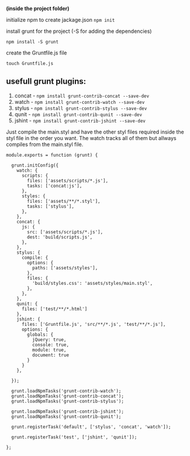 **(inside the project folder)**

initialize npm to create jackage.json
``npm init``

install grunt for the project (-S for adding the dependencies)

``npm install -S grunt``

create the Gruntfile.js file

``touch Gruntfile.js``


## usefull grunt plugins:
1. concat - ``npm install grunt-contrib-concat --save-dev``
2. watch - ``npm install grunt-contrib-watch --save-dev``
3. stylus - ``npm install grunt-contrib-stylus --save-dev``
4. qunit - ``npm install grunt-contrib-qunit --save-dev``
5. jshint - ``npm install grunt-contrib-jshint --save-dev``

Just compile the main.styl and have the other styl files required inside the styl file in the order you want.
The watch tracks all of them but allways compiles from the main.styl file.

```
module.exports = function (grunt) {

  grunt.initConfig({
    watch: {
      scripts: {
        files: ['assets/scripts/*.js'],
        tasks: ['concat:js'],
      },
      styles: {
        files: ['assets/**/*.styl'],
        tasks: ['stylus'],
      },
    },
    concat: {
      js: {
        src: ['assets/scripts/*.js'],
        dest: 'build/scripts.js',
      },
    },
    stylus: {
      compile: {
        options: {
          paths: ['assets/styles'],
        },
        files: {
          'build/styles.css': 'assets/styles/main.styl',
        },
      },
    },
    qunit: {
      files: ['test/**/*.html']
    },
    jshint: {
      files: ['Gruntfile.js', 'src/**/*.js', 'test/**/*.js'],
      options: {
        globals: {
          jQuery: true,
          console: true,
          module: true,
          document: true
        }
      }
    },

  });

  grunt.loadNpmTasks('grunt-contrib-watch');
  grunt.loadNpmTasks('grunt-contrib-concat');
  grunt.loadNpmTasks('grunt-contrib-stylus');
  
  grunt.loadNpmTasks('grunt-contrib-jshint');
  grunt.loadNpmTasks('grunt-contrib-qunit');
  
  grunt.registerTask('default', ['stylus', 'concat', 'watch']);

  grunt.registerTask('test', ['jshint', 'qunit']);

};
```

